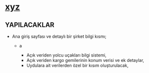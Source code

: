 # [xyz](https://erdemgns.github.io/xyz/)


## YAPILACAKLAR

- Ana giriş sayfası ve detaylı bir şirket bilgi kısmı;
  - a

    - Açık veriden yolcu uçakları bilgi sistemi, 
    - Açık veriden kargo gemilerinin konum verisi ve ek detaylar, 
    - Uydulara ait verilerden özel bir kısım oluşturulacak,
